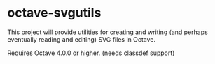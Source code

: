 # octave-svgutils

This project will provide utilities for creating and writing (and perhaps eventually reading and editing) SVG files in Octave.

Requires Octave 4.0.0 or higher.
  (needs classdef support)
